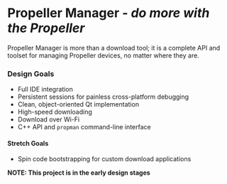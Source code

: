 # Propeller Manager - *do more with the Propeller*

Propeller Manager is more than a download tool; it is a complete API and toolset for managing Propeller devices, no matter where they are.

### Design Goals

* Full IDE integration
* Persistent sessions for painless cross-platform debugging
* Clean, object-oriented Qt implementation
* High-speed downloading
* Download over Wi-Fi
* C++ API and `propman` command-line interface

#### Stretch Goals

* Spin code bootstrapping for custom download applications

**NOTE: This project is in the early design stages**
